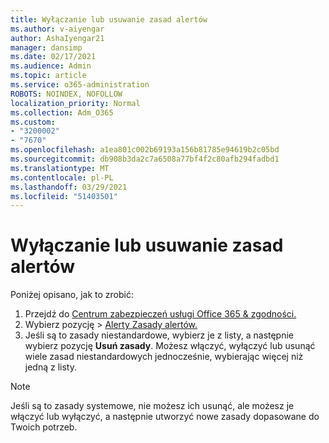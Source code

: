 ```yaml
---
title: Wyłączanie lub usuwanie zasad alertów
ms.author: v-aiyengar
author: AshaIyengar21
manager: dansimp
ms.date: 02/17/2021
ms.audience: Admin
ms.topic: article
ms.service: o365-administration
ROBOTS: NOINDEX, NOFOLLOW
localization_priority: Normal
ms.collection: Adm_O365
ms.custom:
- "3200002"
- "7670"
ms.openlocfilehash: a1ea801c002b69193a156b81785e94619b2c05bd
ms.sourcegitcommit: db908b3da2c7a6508a77bf4f2c80afb294fadbd1
ms.translationtype: MT
ms.contentlocale: pl-PL
ms.lasthandoff: 03/29/2021
ms.locfileid: "51403501"
---
```

# <a name="turn-off-or-delete-alert-policies"></a>Wyłączanie lub usuwanie zasad alertów

Poniżej opisano, jak to zrobić:

1. Przejdź do [Centrum zabezpieczeń usługi Office 365 & zgodności.](https://go.microsoft.com/fwlink/p/?linkid=2077143)
1. Wybierz pozycję  >  [Alerty Zasady alertów.](https://go.microsoft.com/fwlink/?linkid=2103208)
1. Jeśli są to zasady niestandardowe, wybierz je z listy, a następnie wybierz pozycję **Usuń zasady**. Możesz włączyć, wyłączyć lub usunąć wiele zasad niestandardowych jednocześnie, wybierając więcej niż jedną z listy.

> [!NOTE]
> Jeśli są to zasady systemowe, nie możesz ich usunąć, ale możesz je włączyć lub wyłączyć, a następnie utworzyć nowe zasady dopasowane do Twoich potrzeb.
